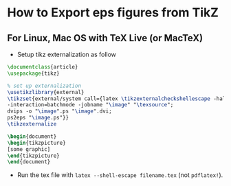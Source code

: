 # How to Export eps figures from TikZ
## For Linux, Mac OS with TeX Live (or MacTeX)
* Setup tikz externalization as follow 
```latex
\documentclass{article}
\usepackage{tikz}

% set up externalization
\usetikzlibrary{external}
\tikzset{external/system call={latex \tikzexternalcheckshellescape -halt-on-error
-interaction=batchmode -jobname "\image" "\texsource";
dvips -o "\image".ps "\image".dvi;
ps2eps "\image.ps"}}
\tikzexternalize

\begin{document}
\begin{tikzpicture}
[some graphic]
\end{tikzpicture}
\end{document}
```
* Run the tex file with `latex --shell-escape filename.tex` (not `pdflatex!`).
